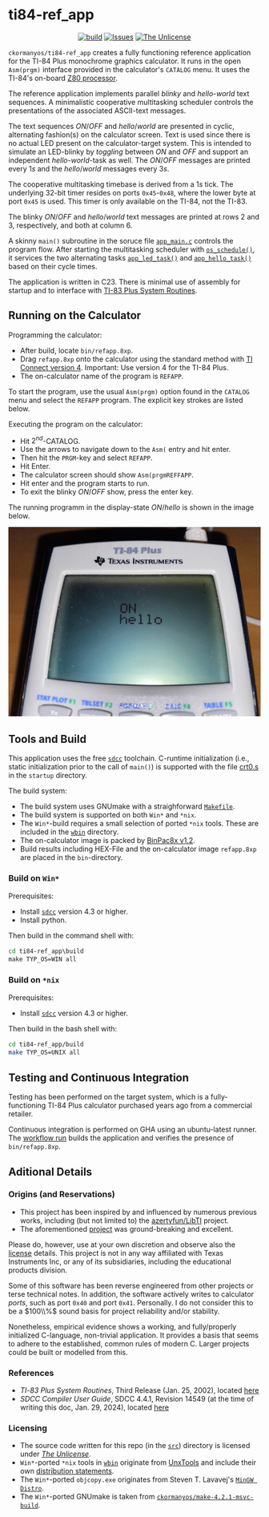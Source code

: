 ti84-ref_app
==================

<p align="center">
    <a href="https://github.com/ckormanyos/ti84-ref_app/actions">
        <img src="https://github.com/ckormanyos/ti84-ref_app/actions/workflows/ti84-ref_app.yml/badge.svg" alt="build"></a>
    <a href="https://github.com/ckormanyos/ti84-ref_app/issues?q=is%3Aissue+is%3Aopen+sort%3Aupdated-desc">
        <img src="https://custom-icon-badges.herokuapp.com/github/issues-raw/ckormanyos/ti84-ref_app?logo=github" alt="Issues" /></a>
    <a href="https://github.com/ckormanyos/ti84-ref_app/blob/main/UNLICENSE">
        <img src="https://img.shields.io/badge/license-The Unlicense-blue.svg" alt="The Unlicense"></a>
</p>

`ckormanyos/ti84-ref_app` creates a fully functioning reference application
for the TI-84 Plus monochrome graphics calculator. It runs in the
open `Asm(prgm)` interface provided in the calculator's `CATALOG` menu.
It uses the TI-84's on-board [Z80 processor](https://en.wikipedia.org/wiki/Zilog_Z80).

The reference application implements parallel _blinky_ and _hello_-_world_ text sequences.
A minimalistic cooperative multitasking scheduler controls
the presentations of the associated ASCII-text messages.

The text sequences _ON_/_OFF_ and _hello_/_world_ are presented in
cyclic, alternating fashion(s) on the calculator screen.
Text is used since there is no actual LED present on the calculator-target system.
This is intended to simulate an LED-blinky by _toggling_ between _ON_ and _OFF_
and support an independent _hello_-_world_-task as well.
The _ON_/_OFF_ messages are printed every $1s$ and the _hello_/_world_ messages every $3s$.

The cooperative multitasking timebase is derived from a $1s$ tick.
The underlying 32-bit timer resides on ports `0x45`-`0x48`,
where the lower byte at port `0x45` is used.
This timer is only available on the TI-84, not the TI-83.

The blinky _ON_/_OFF_ and _hello_/_world_ text messages are printed
at rows $2$ and $3$, respectively, and both at column $6$.

A skinny `main()` subroutine in the soruce file
[`app_main.c`](./src/app/app_main.c) controls the program flow.
After starting the multitasking scheduler with
[`os_schedule()`](https://github.com/ckormanyos/ti84-ref_app/blob/8291393f971d234c3493e18589b60421d22f61cc/src/app/app_main.c#L27),
it services the two alternating tasks
[`app_led_task()`](https://github.com/ckormanyos/ti84-ref_app/blob/8291393f971d234c3493e18589b60421d22f61cc/src/app/app_led.c#L10)
and
[`app_hello_task()`](https://github.com/ckormanyos/ti84-ref_app/blob/8291393f971d234c3493e18589b60421d22f61cc/src/app/app_hello.c#L10)
based on their cycle times.

The application is written in C23.
There is minimal use of assembly for startup and to interface with
[TI-83 Plus System Routines](https://education.ti.com/html/eguides/discontinued/computer-software/EN/SDK-TI-83-System-Routines_EN.pdf).

## Running on the Calculator

Programming the calculator:
  - After build, locate `bin/refapp.8xp`.
  - Drag `refapp.8xp` onto the calculator using the standard method with [TI Connect version 4](https://education.ti.com/en/software/details/en/B59F6C83468C4574ABFEE93D2BC3F807/swticonnectsoftware). Important: Use version 4 for the TI-84 Plus.
  - The on-calculator name of the program is `REFAPP`.

To start the program, use the usual `Asm(prgm)` option found in the `CATALOG`
menu and select the `REFAPP` program. The explicit key strokes are listed below.

Executing the program on the calculator:
  - Hit $2^{nd}$-CATALOG.
  - Use the arrows to navigate down to the `Asm(` entry and hit enter.
  - Then hit the `PRGM`-key and select `REFAPP`.
  - Hit Enter.
  - The calculator screen should show `Asm(prgmREFFAPP`.
  - Hit enter and the program starts to run.
  - To exit the blinky _ON_/_OFF_ show, press the enter key.

The running programm in the display-state _ON_/_hello_ is shown in the image below.

![](./images/ti84-ref_app.jpg)

## Tools and Build

This application uses the free
[`sdcc`](https://sdcc.sourceforge.net) toolchain.
C-runtime initialization (i.e., static initialization prior to the call of `main()`)
is supported with the file [crt0.s](./src/startup/crt0.s) in the `startup` directory.

The build system:
  - The build system uses GNUmake with a straighforward [`Makefile`](./build/Makefile).
  - The build system is supported on both `Win*` and `*nix`.
  - The `Win*`-build requires a small selection of ported `*nix` tools. These are included in the [`wbin`](./build/tools/UnxUtils/usr/local/wbin) directory.
  - The on-calculator image is packed by [BinPac8x v1.2](https://www.cemetech.net/news/2010/6/389/_/binpac8x-v12).
  - Build results including HEX-File and the on-calculator image `refapp.8xp` are placed in the `bin`-directory.

### Build on `Win*`

Prerequisites:
  - Install [`sdcc`](https://sdcc.sourceforge.net) version 4.3 or higher.
  - Install python.

Then build in the command shell with:

```cmd
cd ti84-ref_app\build
make TYP_OS=WIN all
```

### Build on `*nix`

Prerequisites:
  - Install [`sdcc`](https://sdcc.sourceforge.net) version 4.3 or higher.

Then build in the bash shell with:

```sh
cd ti84-ref_app/build
make TYP_OS=UNIX all
```

## Testing and Continuous Integration

Testing has been performed on the target system, which is a fully-functioning
TI-84 Plus calculator purchased years ago from a commercial retailer.

Continuous integration is performed on GHA using an ubuntu-latest runner.
The [workflow run](./.github/workflows/ti84-ref_app.yml)
builds the application and verifies the presence of `bin/refapp.8xp`.

## Aditional Details

### Origins (and Reservations)

  - This project has been inspired by and influenced by numerous previous works, including (but not limited to) the [azertyfun/LibTI](https://github.com/azertyfun/LibTI) project.
  - The aforementioned [project](https://github.com/azertyfun/LibTI) was ground-breaking and excellent.

Please do, however, use at your own discretion and observe also
the [license](./LICENSE) details. This project is not in any way
affiliated with Texas Instruments Inc, or any of its subsidiaries,
including the educational products division.

Some of this software has been reverse engineered
from other projects or terse technical notes.
In addition, the software actively writes to calculator
_ports_, such as port `0x40` and port `0x41`.
Personally. I do not consider this to be a $100\\%$ sound basis
for project reliability and/or stability.

Nonetheless, empirical evidence shows a working,
and fully/properly initialized C-language, non-trivial application.
It provides a basis that seems to adhere to the established,
common rules of modern C. Larger projects could be built or modelled
from this.

### References

  - _TI_-_83_ _Plus_ _System_ _Routines_, Third Release (Jan. 25, 2002), located [here](https://education.ti.com/html/eguides/discontinued/computer-software/EN/SDK-TI-83-System-Routines_EN.pdf)
  - _SDCC_ _Compiler_ _User_ _Guide_, SDCC 4.4.1, Revision 14549 (at the time of writing this doc, Jan. 29, 2024), located [here](https://sdcc.sourceforge.net/doc/sdccman.pdf)

### Licensing

  - The source code written for this repo (in the [`src`](./src)) directory is licensed under [_The_ _Unlicense_](./LICENSE).
  - `Win*`-ported `*nix` tools in [`wbin`](./build/tools/UnxUtils/usr/local/wbin) originate from [UnxTools](https://sourceforge.net/projects/unxutils) and include their own [distribution statements](./build/tools/UnxUtils).
  - The `Win*`-ported `objcopy.exe` originates from Steven T. Lavavej's [`MinGW Distro`](https://nuwen.net/mingw.html).
  - The `Win*`-ported GNUmake is taken from [`ckormanyos/make-4.2.1-msvc-build`](https://github.com/ckormanyos/make-4.2.1-msvc-build).
